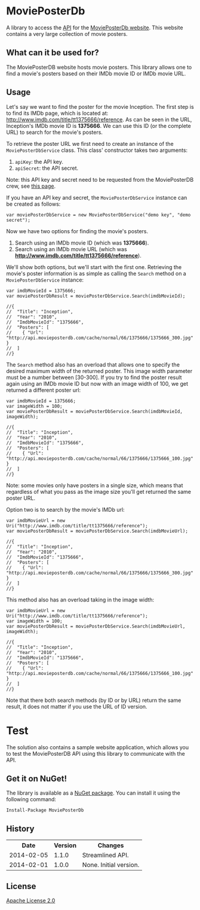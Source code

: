 # MoviePosterDb
A library to access the [API](http://api.movieposterdb.com/) for the [MoviePosterDb website](http://www.movieposterdb.com). This website contains a very large collection of movie posters.

## What can it be used for?
The MoviePosterDB website hosts movie posters. This library allows one to find a movie's posters based on their IMDb movie ID or IMDb movie URL.

## Usage
Let's say we want to find the poster for the movie Inception. The first step is to find its IMDb page, which is located at: http://www.imdb.com/title/tt1375666/reference.
As can be seen in the URL, Inception's IMDb movie ID is **1375666**. We can use this ID (or the complete URL) to search for the movie's posters. 

To retrieve the poster URL we first need to create an instance of the `MoviePosterDbService` class. This class' constructor takes two arguments:

1. `apiKey`: the API key.
2. `apiSecret`: the API secret.

Note: this API key and secret need to be requested from the MoviePosterDB crew, see [this page](http://www.movieposterdb.com/help/contact/#api).

If you have an API key and secret, the `MoviePosterDbService` instance can be created as follows:
    
    var moviePosterDbService = new MoviePosterDbService("demo key", "demo secret");

Now we have two options for finding the movie's posters.

1. Search using an IMDb movie ID (which was **1375666**).
2. Search using an IMDb movie URL (which was **http://www.imdb.com/title/tt1375666/reference**).

We'll show both options, but we'll start with the first one. Retrieving the movie's poster information is as simple as calling the `Search` method on a `MoviePosterDbService` instance:

    var imdbMovieId = 1375666;
    var moviePosterDbResult = moviePosterDbService.Search(imdbMovieId);

    //{
    //  "Title": "Inception",
    //  "Year": "2010",
    //  "ImdbMovieId": "1375666",
    //  "Posters": [
    //    { "Url": "http://api.movieposterdb.com/cache/normal/66/1375666/1375666_300.jpg" }
    //  ]
    //}
        
The `Search` method also has an overload that allows one to specify the desired maximum width of the returned poster. This image width parameter must be a number between [30-300].
If you try to find the poster result again using an IMDb movie ID but now with an image width of 100, we get returned a different poster url:

    var imdbMovieId = 1375666;
    var imageWidth = 100;
    var moviePosterDbResult = moviePosterDbService.Search(imdbMovieId, imageWidth);

    //{
    //  "Title": "Inception",
    //  "Year": "2010",
    //  "ImdbMovieId": "1375666",
    //  "Posters": [
    //    { "Url": "http://api.movieposterdb.com/cache/normal/66/1375666/1375666_100.jpg" }
    //  ]
    //}

Note: some movies only have posters in a single size, which means that regardless of what you pass as the image size you'll get returned the same poster URL.

Option two is to search by the movie's IMDb url:

    var imdbMovieUrl = new Uri("http://www.imdb.com/title/tt1375666/reference");
    var moviePosterDbResult = moviePosterDbService.Search(imdbMovieUrl);

    //{
    //  "Title": "Inception",
    //  "Year": "2010",
    //  "ImdbMovieId": "1375666",
    //  "Posters": [
    //    { "Url": "http://api.movieposterdb.com/cache/normal/66/1375666/1375666_300.jpg" }
    //  ]
    //}

This method also has an overload taking in the image width:

    var imdbMovieUrl = new Uri("http://www.imdb.com/title/tt1375666/reference");
    var imageWidth = 100;
    var moviePosterDbResult = moviePosterDbService.Search(imdbMovieUrl, imageWidth);

    //{
    //  "Title": "Inception",
    //  "Year": "2010",
    //  "ImdbMovieId": "1375666",
    //  "Posters": [
    //    { "Url": "http://api.movieposterdb.com/cache/normal/66/1375666/1375666_100.jpg" }
    //  ]
    //}
   
Note that there both search methods (by ID or by URL) return the same result, it does not matter if you use the URL of ID version.

# Test

The solution also contains a sample website application, which allows you to test the MoviePosterDB API using this library to communicate with the API.

## Get it on NuGet!
The library is available as a [NuGet package](http://www.nuget.org/packages/MoviePosterDb/). You can install it using the following command:

    Install-Package MoviePosterDb

## History
<table>
  <tr>
     <th>Date</th>
     <th>Version</th> 
     <th>Changes</th>
  </tr>
  <tr>
     <td>2014-02-05</td>
     <td>1.1.0</td>
     <td>Streamlined API.</td>
  </tr>
  <tr>
     <td>2014-02-01</td>
     <td>1.0.0</td>
     <td>None. Initial version.</td>
  </tr>
</table>

## License
[Apache License 2.0](LICENSE)